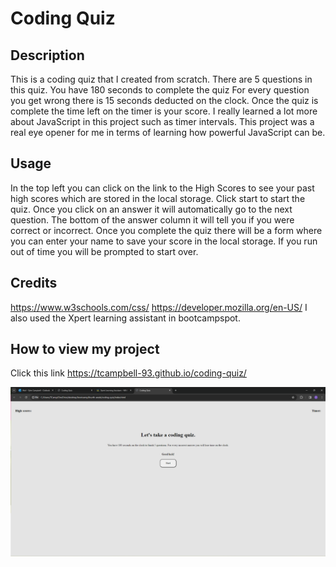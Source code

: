 # Coding Quiz

## Description
This is a coding quiz that I created from scratch. There are 5 questions in this quiz. You have 180 seconds to complete the quiz
For every question you get wrong there is 15 seconds deducted on the clock. Once the quiz is complete the time left on the timer
is your score. I really learned a lot more about JavaScript in this project such as timer intervals. This project was a real
eye opener for me in terms of learning how powerful JavaScript can be.

## Usage
In the top left you can click on the link to the High Scores to see your past high scores which are stored in the local storage.
Click start to start the quiz. Once you click on an answer it will automatically go to the next question. The bottom of the answer
column it will tell you if you were correct or incorrect. Once you complete the quiz there will be a form where you can
enter your name to save your score in the local storage. If you run out of time you will be prompted to start over.

## Credits

https://www.w3schools.com/css/
https://developer.mozilla.org/en-US/
I also used the Xpert learning assistant in bootcampspot.

## How to view my project

Click this link https://tcampbell-93.github.io/coding-quiz/

![Alt text](assets/images/Coding-quiz.png)